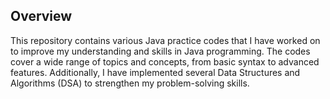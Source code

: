 ## Overview

This repository contains various Java practice codes that I have worked on to improve my understanding and skills in Java programming. The codes cover a wide range of topics and concepts, from basic syntax to advanced features. Additionally, I have implemented several Data Structures and Algorithms (DSA) to strengthen my problem-solving skills.



